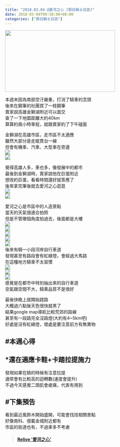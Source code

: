 ```yaml
---
title: "2018.03.04 @愛河之心 [假日騎士日誌]"
date: 2018-03-04T09:50:08+08:00
categories: ["假日騎士日誌"]
---
```


<a href="https://www.strava.com/activities/1437058914" target="_blank"><img src="https://farm5.staticflickr.com/4790/26772892528_f409cb604c.jpg" width="357" height="200"></a>  

本週末因為南部空汙嚴重，打消了騎車的念頭  
後來在鋼筆的社團買了一枝鋼筆  
賣家說高雄金獅湖附近可以面交  
查了一下地圖距離大約40km  
算算約兩小時車程，就跟賣家約了下午碰面  
<!--more-->
  
金獅湖在高雄市區，走市區不太適應  
雖然大部分是走縱貫台一線  
但會有機車、汽車、大型車在旁邊  
![](https://farm5.staticflickr.com/4723/39923264194_9f665900ce.jpg)  
![](https://farm5.staticflickr.com/4789/38823248830_d85cbf0fec.jpg)  

覺得高雄人多，車也多，像發展中的都市  
最後到金獅湖時，賣家說他在巨蛋附近  
想改約巨蛋，看看時間還好就答應了  
後來拿完筆後就去愛河之心逛逛  
![](https://farm5.staticflickr.com/4713/40591672272_1f1a5d3dee.jpg)  
![](https://farm5.staticflickr.com/4613/38823225520_7b47bdf99f.jpg)  
  
愛河之心是市區中的人造景點  
當天的天氣很適合拍照  
但是不管哪個角度拍過去，後面都是大樓  
![](https://farm5.staticflickr.com/4790/40633543181_04b989b1e7.jpg)  
![](https://farm5.staticflickr.com/4703/40591617452_353915255c.jpg)  
![](https://farm5.staticflickr.com/4609/40591534022_5142600f7f.jpg)  
![](https://farm5.staticflickr.com/4775/25762737557_31e8452a83.jpg)  
![](https://farm5.staticflickr.com/4798/38823088220_12696d45ba.jpg)  
後來有騎一小段河岸自行車道  
發現甚至有路段會有紅綠燈，會經過大馬路  
在這種地方騎車不太習慣  
![](https://farm5.staticflickr.com/4604/39737419305_0be8639056.jpg)  
![](https://farm5.staticflickr.com/4700/39923069944_d32189fd3a.jpg)  
![](https://farm5.staticflickr.com/4610/39923059414_cd5bd4ed8d.jpg)  
感覺是在都市中特別抽出來的自行車道  
空氣跟空間不大，騎乘品質不是很好  
  
最後快晚上就開始趕路  
大概過六點後天色很快就黑了  
結果google map導航比較荒郊的路線  
甚至有一段路完全沒路燈(大約有4~5km吧)  
好處是沒有紅綠燈，壞處是要注意前方有無異物  
  
## #本週心得  
## *還在適應卡鞋+卡踏拉提施力  
發現如果在騎的時候有注意拉提  
通常會有比較高的迴轉數(速度會提升)  
不過今天感覺二頭肌會痠痛，代表有用到  
  
## #下集預告  
看到最近風鈴木開始盛開，可能會找找相關景點  
好像南科、億載金城附近都有  
市區的街道也有，不過車多不考慮

<blockquote class="embedly-card" data-card-controls="0" data-card-key="f1631a41cb254ca5b035dc5747a5bd75">
	<h4><a href="https://www.relive.cc/view/1437058914?r=embed-site">Relive '愛河之心'</a></h4>
</blockquote>
<script async src="//cdn.embedly.com/widgets/platform.js" charset="UTF-8"></script>